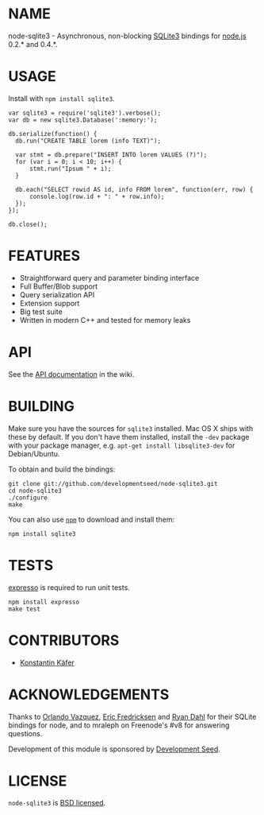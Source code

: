 # NAME

node-sqlite3 - Asynchronous, non-blocking [SQLite3](http://sqlite.org/) bindings for [node.js](https://github.com/joyent/node) 0.2.\* and 0.4.\*.



# USAGE

Install with `npm install sqlite3`.

    var sqlite3 = require('sqlite3').verbose();
    var db = new sqlite3.Database(':memory:');

    db.serialize(function() {
      db.run("CREATE TABLE lorem (info TEXT)");

      var stmt = db.prepare("INSERT INTO lorem VALUES (?)");
      for (var i = 0; i < 10; i++) {
          stmt.run("Ipsum " + i);
      }

      db.each("SELECT rowid AS id, info FROM lorem", function(err, row) {
          console.log(row.id + ": " + row.info);
      });
    });

    db.close();



# FEATURES

* Straightforward query and parameter binding interface
* Full Buffer/Blob support
* Query serialization API
* Extension support
* Big test suite
* Written in modern C++ and tested for memory leaks



# API

See the [API documentation](https://github.com/developmentseed/node-sqlite3/wiki) in the wiki.


# BUILDING

Make sure you have the sources for `sqlite3` installed. Mac OS X ships with these by default. If you don't have them installed, install the `-dev` package with your package manager, e.g. `apt-get install libsqlite3-dev` for Debian/Ubuntu.

To obtain and build the bindings:

    git clone git://github.com/developmentseed/node-sqlite3.git
    cd node-sqlite3
    ./configure
    make

You can also use [`npm`](https://github.com/isaacs/npm) to download and install them:

    npm install sqlite3



# TESTS

[expresso](https://github.com/visionmedia/expresso) is required to run unit tests.

    npm install expresso
    make test



# CONTRIBUTORS

* [Konstantin Käfer](https://github.com/kkaefer)



# ACKNOWLEDGEMENTS

Thanks to [Orlando Vazquez](https://github.com/orlandov),
[Eric Fredricksen](https://github.com/grumdrig) and
[Ryan Dahl](https://github.com/ry) for their SQLite bindings for node, and to mraleph on Freenode's #v8 for answering questions.

Development of this module is sponsored by [Development Seed](http://developmentseed.org/).


# LICENSE

`node-sqlite3` is [BSD licensed](https://github.com/developmentseed/node-sqlite3/raw/master/LICENSE).
